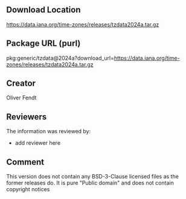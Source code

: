 ## Download Location

https://data.iana.org/time-zones/releases/tzdata2024a.tar.gz

## Package URL (purl)

pkg:generic/tzdata@2024a?download_url=https://data.iana.org/time-zones/releases/tzdata2024a.tar.gz

## Creator

Oliver Fendt

## Reviewers

The information was reviewed by:

* add reviewer here

## Comment

This version does not contain any BSD-3-Clause licensed files as the former releases do. It is pure "Public domain" and does not contain copyright notices

